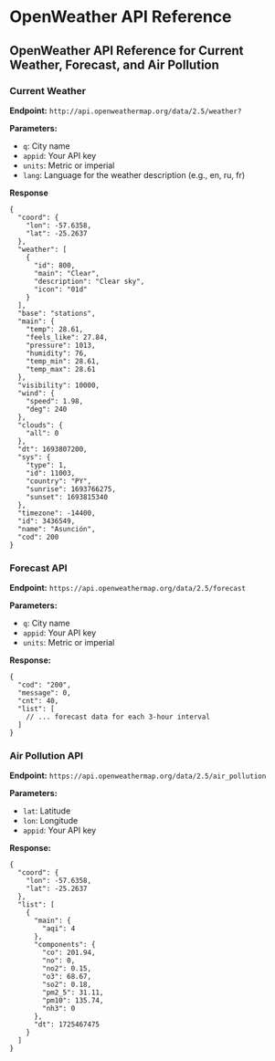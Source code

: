 # OpenWeather API Reference

## OpenWeather API Reference for Current Weather, Forecast, and Air Pollution

### Current Weather

**Endpoint:** `http://api.openweathermap.org/data/2.5/weather?`

**Parameters:**

- `q`: City name
- `appid`: Your API key
- `units`: Metric or imperial
- `lang`: Language for the weather description (e.g., en, ru, fr)

**Response**

```
{
  "coord": {
    "lon": -57.6358,
    "lat": -25.2637
  },
  "weather": [
    {
      "id": 800,
      "main": "Clear",
      "description": "Clear sky",
      "icon": "01d"
    }
  ],
  "base": "stations",
  "main": {
    "temp": 28.61,
    "feels_like": 27.84,
    "pressure": 1013,
    "humidity": 76,
    "temp_min": 28.61,
    "temp_max": 28.61
  },
  "visibility": 10000,
  "wind": {
    "speed": 1.98,
    "deg": 240
  },
  "clouds": {
    "all": 0
  },
  "dt": 1693807200,
  "sys": {
    "type": 1,
    "id": 11003,
    "country": "PY",
    "sunrise": 1693766275,
    "sunset": 1693815340
  },
  "timezone": -14400,
  "id": 3436549,
  "name": "Asunción",
  "cod": 200
}
```

### Forecast API

**Endpoint:** `https://api.openweathermap.org/data/2.5/forecast`

**Parameters:**

- `q`: City name
- `appid`: Your API key
- `units`: Metric or imperial

**Response:**

```
{
  "cod": "200",
  "message": 0,
  "cnt": 40,
  "list": [
    // ... forecast data for each 3-hour interval
  ]
}
```

### Air Pollution API

**Endpoint:** `https://api.openweathermap.org/data/2.5/air_pollution`

**Parameters:**

- `lat`: Latitude
- `lon`: Longitude
- `appid`: Your API key

**Response:**

```
{
  "coord": {
    "lon": -57.6358,
    "lat": -25.2637
  },
  "list": [
    {
      "main": {
        "aqi": 4
      },
      "components": {
        "co": 201.94,
        "no": 0,
        "no2": 0.15,
        "o3": 68.67,
        "so2": 0.18,
        "pm2_5": 31.11,
        "pm10": 135.74,
        "nh3": 0
      },
      "dt": 1725467475
    }
  ]
}
```
